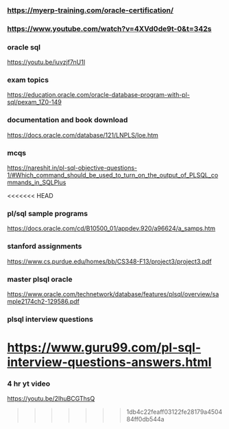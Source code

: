 ### https://myerp-training.com/oracle-certification/
### https://www.youtube.com/watch?v=4XVd0de9t-0&t=342s

### oracle sql 
https://youtu.be/iuvzjf7nU1I

### exam topics
https://education.oracle.com/oracle-database-program-with-pl-sql/pexam_1Z0-149

### documentation and book download
https://docs.oracle.com/database/121/LNPLS/loe.htm

### mcqs
https://nareshit.in/pl-sql-objective-questions-1/#Which_command_should_be_used_to_turn_on_the_output_of_PLSQL_commands_in_SQLPlus

<<<<<<< HEAD
### pl/sql sample programs 
https://docs.oracle.com/cd/B10500_01/appdev.920/a96624/a_samps.htm

### stanford assignments
https://www.cs.purdue.edu/homes/bb/CS348-F13/project3/project3.pdf

### master plsql oracle
https://www.oracle.com/technetwork/database/features/plsql/overview/sample2174ch2-129586.pdf

### plsql interview questions
https://www.guru99.com/pl-sql-interview-questions-answers.html
=======
### 4 hr yt video
https://youtu.be/2IhuBCGThsQ
>>>>>>> 1db4c22feaff03122fe28179a450484ff0db544a
